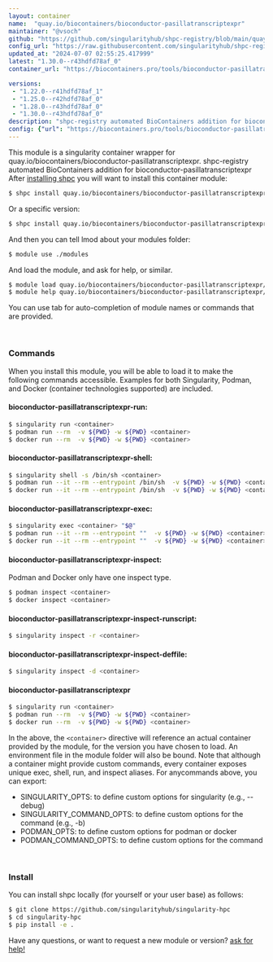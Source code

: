 ```yaml
---
layout: container
name:  "quay.io/biocontainers/bioconductor-pasillatranscriptexpr"
maintainer: "@vsoch"
github: "https://github.com/singularityhub/shpc-registry/blob/main/quay.io/biocontainers/bioconductor-pasillatranscriptexpr/container.yaml"
config_url: "https://raw.githubusercontent.com/singularityhub/shpc-registry/main/quay.io/biocontainers/bioconductor-pasillatranscriptexpr/container.yaml"
updated_at: "2024-07-07 02:55:25.417999"
latest: "1.30.0--r43hdfd78af_0"
container_url: "https://biocontainers.pro/tools/bioconductor-pasillatranscriptexpr"

versions:
 - "1.22.0--r41hdfd78af_1"
 - "1.25.0--r42hdfd78af_0"
 - "1.28.0--r43hdfd78af_0"
 - "1.30.0--r43hdfd78af_0"
description: "shpc-registry automated BioContainers addition for bioconductor-pasillatranscriptexpr"
config: {"url": "https://biocontainers.pro/tools/bioconductor-pasillatranscriptexpr", "maintainer": "@vsoch", "description": "shpc-registry automated BioContainers addition for bioconductor-pasillatranscriptexpr", "latest": {"1.30.0--r43hdfd78af_0": "sha256:e7aa8a69532683edf59ec712f16479b6de6868f65bd3297b1b64aedf662b51a4"}, "tags": {"1.22.0--r41hdfd78af_1": "sha256:ad324b12d278d0a46e40c9926245986b3588ad167a8cc45f57edac96e82d9c21", "1.25.0--r42hdfd78af_0": "sha256:6b9d7f7ccfed02c4815ac29f42fd2f700c5630e03002a3c26b6dba0963382dd8", "1.28.0--r43hdfd78af_0": "sha256:48c288781059e7e13bfec7fca66d9a46e0088a1ab8d5f0cc75c325d35c1847d7", "1.30.0--r43hdfd78af_0": "sha256:e7aa8a69532683edf59ec712f16479b6de6868f65bd3297b1b64aedf662b51a4"}, "docker": "quay.io/biocontainers/bioconductor-pasillatranscriptexpr"}
---
```


This module is a singularity container wrapper for quay.io/biocontainers/bioconductor-pasillatranscriptexpr.
shpc-registry automated BioContainers addition for bioconductor-pasillatranscriptexpr
After [installing shpc](#install) you will want to install this container module:


```bash
$ shpc install quay.io/biocontainers/bioconductor-pasillatranscriptexpr
```

Or a specific version:

```bash
$ shpc install quay.io/biocontainers/bioconductor-pasillatranscriptexpr:1.30.0--r43hdfd78af_0
```

And then you can tell lmod about your modules folder:

```bash
$ module use ./modules
```

And load the module, and ask for help, or similar.

```bash
$ module load quay.io/biocontainers/bioconductor-pasillatranscriptexpr/1.30.0--r43hdfd78af_0
$ module help quay.io/biocontainers/bioconductor-pasillatranscriptexpr/1.30.0--r43hdfd78af_0
```

You can use tab for auto-completion of module names or commands that are provided.

<br>

### Commands

When you install this module, you will be able to load it to make the following commands accessible.
Examples for both Singularity, Podman, and Docker (container technologies supported) are included.

#### bioconductor-pasillatranscriptexpr-run:

```bash
$ singularity run <container>
$ podman run --rm  -v ${PWD} -w ${PWD} <container>
$ docker run --rm  -v ${PWD} -w ${PWD} <container>
```

#### bioconductor-pasillatranscriptexpr-shell:

```bash
$ singularity shell -s /bin/sh <container>
$ podman run --it --rm --entrypoint /bin/sh  -v ${PWD} -w ${PWD} <container>
$ docker run --it --rm --entrypoint /bin/sh  -v ${PWD} -w ${PWD} <container>
```

#### bioconductor-pasillatranscriptexpr-exec:

```bash
$ singularity exec <container> "$@"
$ podman run --it --rm --entrypoint ""  -v ${PWD} -w ${PWD} <container> "$@"
$ docker run --it --rm --entrypoint ""  -v ${PWD} -w ${PWD} <container> "$@"
```

#### bioconductor-pasillatranscriptexpr-inspect:

Podman and Docker only have one inspect type.

```bash
$ podman inspect <container>
$ docker inspect <container>
```

#### bioconductor-pasillatranscriptexpr-inspect-runscript:

```bash
$ singularity inspect -r <container>
```

#### bioconductor-pasillatranscriptexpr-inspect-deffile:

```bash
$ singularity inspect -d <container>
```



#### bioconductor-pasillatranscriptexpr

```bash
$ singularity run <container>
$ podman run --rm  -v ${PWD} -w ${PWD} <container>
$ docker run --rm  -v ${PWD} -w ${PWD} <container>
```


In the above, the `<container>` directive will reference an actual container provided
by the module, for the version you have chosen to load. An environment file in the
module folder will also be bound. Note that although a container
might provide custom commands, every container exposes unique exec, shell, run, and
inspect aliases. For anycommands above, you can export:

 - SINGULARITY_OPTS: to define custom options for singularity (e.g., --debug)
 - SINGULARITY_COMMAND_OPTS: to define custom options for the command (e.g., -b)
 - PODMAN_OPTS: to define custom options for podman or docker
 - PODMAN_COMMAND_OPTS: to define custom options for the command

<br>

### Install

You can install shpc locally (for yourself or your user base) as follows:

```bash
$ git clone https://github.com/singularityhub/singularity-hpc
$ cd singularity-hpc
$ pip install -e .
```

Have any questions, or want to request a new module or version? [ask for help!](https://github.com/singularityhub/singularity-hpc/issues)